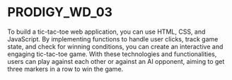 # PRODIGY_WD_03
To build a tic-tac-toe web application, you can use HTML, CSS, and JavaScript.
By implementing functions to handle user clicks, track game state, and check for winning conditions, you can create an interactive and engaging tic-tac-toe game.
With these technologies and functionalities, users can play against each other or against an AI opponent, aiming to get three markers in a row to win the game.
